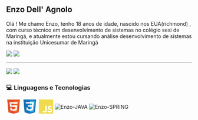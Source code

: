 ## Enzo Dell' Agnolo
 
Olá ! Me chamo Enzo, tenho 18 anos de idade, nascido nos EUA(richmond) , com curso técnico em desenvolvimento de sistemas no colégio sesi de Maringá,
e atualmente estou cursando análise desenvolvimento de sistemas na instituição Unicesumar de Maringá
 <br>
 <div>
   <a href = "malito💻 enzousava@gmail.com"><img src="https://img.shields.io/badge/-Gmail-%23333?style=for-the-badge&logo=gmail&logoColor=green" target="_blank"></a>
   <a href="malito📃 https://www.linkedin.com/in/enzoagnolo/" target="_blank"><img src="https://img.shields.io/badge/-LinkedIn-%230077B5?style=for-the-badge&logo=linkedin&logoColor=white" target="_blank"></a> 
 </div>
 
 ---
 
 <div>
   <img height="180em" src="https://github-readme-stats.vercel.app/api?username=enzoagnolo&show_icons=true&theme=github_dracula&include_all_commits=true&locale-pt-br"/>
   <img height="180em" src="https://github-readme-stats.vercel.app/api/top-langs/?username=enzoagnolo&theme=github_dar&layout=compact&custom_title=Tecnologias&langs_count=16&theme=dark"/>
 </div>
 
   ### 💻 Linguagens e Tecnologias 
   <div style="display: inline_block">
   <img align="center" alt="Enzo-HTML" height="40" width="40" src="https://raw.githubusercontent.com/devicons/devicon/master/icons/html5/html5-original.svg">
   <img align="center" alt="Enzo-CSS" height="40" width="40" src="https://raw.githubusercontent.com/devicons/devicon/master/icons/css3/css3-original.svg">
   <img align="center" alt="Enzo-Js" height="40" width="40" src="https://raw.githubusercontent.com/devicons/devicon/master/icons/javascript/javascript-plain.svg">
   <img align="center" alt="Enzo-JAVA" height="40" width="40" src="https://cdn.jsdelivr.net/gh/devicons/devicon@latest/icons/java/java-original.svg" />
   <img align="center" alt="Enzo-SPRING" height="40" width="40" src="https://cdn.jsdelivr.net/gh/devicons/devicon@latest/icons/spring/spring-original.svg" />         
 </div>
